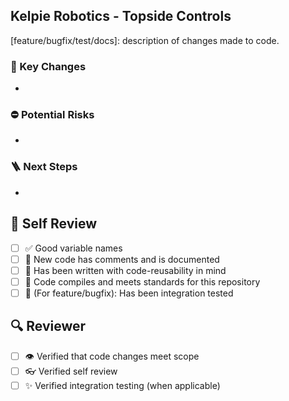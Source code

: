 ## Kelpie Robotics - Topside Controls

[feature/bugfix/test/docs]: description of changes made to code. 

### 🔑 Key Changes
- 
### ⛔ Potential Risks
- 
### 🪜 Next Steps
- 
## 🙋 Self Review 
- [ ] ✅ Good variable names
- [ ] 📄 New code has comments and is documented
- [ ] 🔁 Has been written with code-reusability in mind
- [ ] 💯 Code compiles and meets standards for this repository
- [ ] 🧪 (For feature/bugfix): Has been integration tested
## 🔍 Reviewer 
- [ ] 👁️ Verified that code changes meet scope
- [ ] 👓 Verified self review
- [ ] ✨ Verified integration testing (when applicable)
